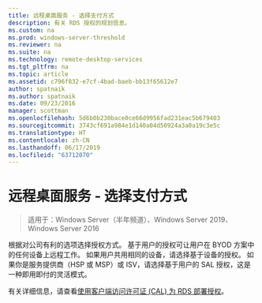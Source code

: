 ```yaml
---
title: 远程桌面服务 - 选择支付方式
description: 有关 RDS 授权的规划信息。
ms.custom: na
ms.prod: windows-server-threshold
ms.reviewer: na
ms.suite: na
ms.technology: remote-desktop-services
ms.tgt_pltfrm: na
ms.topic: article
ms.assetid: c796f832-e7cf-4bad-baeb-bb13f65612e7
author: spatnaik
ms.author: spatnaik
ms.date: 09/23/2016
manager: scottman
ms.openlocfilehash: 5d6b0b230bace0ce66d9956fad231eac5b679403
ms.sourcegitcommit: 3743cf691a984e1d140a04d50924a3a0a19c3e5c
ms.translationtype: HT
ms.contentlocale: zh-CN
ms.lasthandoff: 06/17/2019
ms.locfileid: "63712070"
---
```

# <a name="remote-desktop-services---choose-how-you-pay"></a>远程桌面服务 - 选择支付方式

>适用于：Windows Server（半年频道）、Windows Server 2019、Windows Server 2016

根据对公司有利的选项选择授权方式。 基于用户的授权可让用户在 BYOD 方案中的任何设备上远程工作。 如果用户共用相同的设备，请选择基于设备的授权。 如果你是服务提供商（HSP 或 MSP）或 ISV，请选择基于用户的 SAL 授权，这是一种即用即付的灵活模式。

有关详细信息，请查看[使用客户端访问许可证 (CAL) 为 RDS 部署授权](rds-client-access-license.md)。
